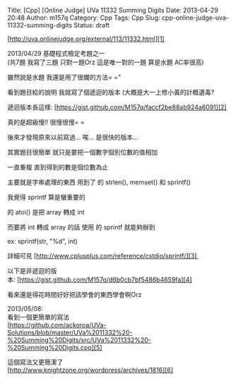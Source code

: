 Title: [Cpp] [Online Judge] UVa 11332 Summing Digits
Date: 2013-04-29 20:48
Author: m157q
Category: Cpp
Tags: Cpp 
Slug: cpp-online-judge-uva-11332-summing-digits
Status: draft

[http://uva.onlinejudge.org/external/113/11332.html][1]    
    
2013/04/29 基礎程式檢定考題之一    
(共7題 我寫了三題 只對一題Orz 這是唯一對的一題 算是水題 AC率很高)    
    
    
雖然說是水題 我還是用了很爛的方法= ="    
    
看到題目給的說明 我就寫了個遞迴的版本 (大概是大一上修小黃的計概遺毒?    
    
    
  
遞迴版本長這樣: [https://gist.github.com/M157q/faccf2be88ab924a6091][2]  
  
    
  
真的是超級慢!! 很慢很慢= =   
  
    
  
後來才發現原來以前寫過... 唉... 是很快的版本...  
  
    
  
其實題目很簡單 就只是要把一個數字個別位數的值相加  
  
    
  
一直重複 直到得到的數是個位數為止  
  
    
  
主要就是字串處理的東西 用到了 <cstring> 的 strlen(), memset() 和 sprintf()  
  
    
  
我覺得 sprintf 算是蠻重要的  
  
    
  
<cstdlib> 的 atoi() 是把 array 轉成 int  
  
    
  
而要將 int 轉成 array 的話 使用 <cstdio> 的 sprintf 就能夠辦到  
  
ex: sprintf(str, "%d", int)  
  
    
  
詳細可見 [http://www.cplusplus.com/reference/cstdio/sprintf/][3]   
  
    
  
以下是非遞迴的版本: [https://gist.github.com/M157q/d6b0cb7bf5486b4659fa][4]  
  
    
  
看來還是得花時間好好把該學會的東西學會啊Orz    
    
    
2013/05/08:    
看到一個更簡單的寫法    
[https://github.com/ackoroa/UVa-Solutions/blob/master/UVa%2011332%20-%20Summing%20Digits/src/UVa%2011332%20-%20Summing%20Digits.cpp][5]    
    
這個寫法又更簡潔了    
[http://www.knightzone.org/wordpress/archives/1816][6]  
  
  
  
[1]: http://uva.onlinejudge.org/external/113/11332.html  
[2]: https://gist.github.com/M157q/faccf2be88ab924a6091  
[3]: http://www.cplusplus.com/reference/cstdio/sprintf/  
[4]: https://gist.github.com/M157q/d6b0cb7bf5486b4659fa  
[5]: https://github.com/ackoroa/UVa-Solutions/blob/master/UVa%2011332%20-%20Summing%20Digits/src/UVa%2011332%20-%20Summing%20Digits.cpp  
[6]: http://www.knightzone.org/wordpress/archives/1816  
